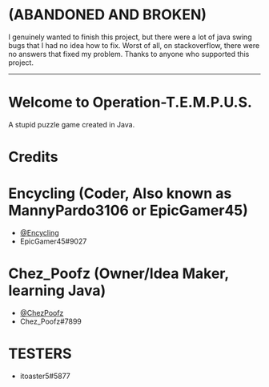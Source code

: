 # (ABANDONED AND BROKEN)
I genuinely wanted to finish this project, but there were a lot of java swing bugs that I had no idea how to fix. Worst of all, on stackoverflow, there were no answers that fixed my problem. Thanks to anyone who supported this project.

---------------------------------------------------------------

# Welcome to Operation-T.E.M.P.U.S.
A stupid puzzle game created in Java.<br />
# Credits
# Encycling (Coder, Also known as **MannyPardo3106 or EpicGamer45**)
- [@Encycling](https://github.com/Encycling)
- EpicGamer45#9027
 # Chez_Poofz (Owner/Idea Maker, learning Java)
- [@ChezPoofz](https://github.com/ChezPoofz)
- Chez_Poofz#7899
# TESTERS
- itoaster5#5877
